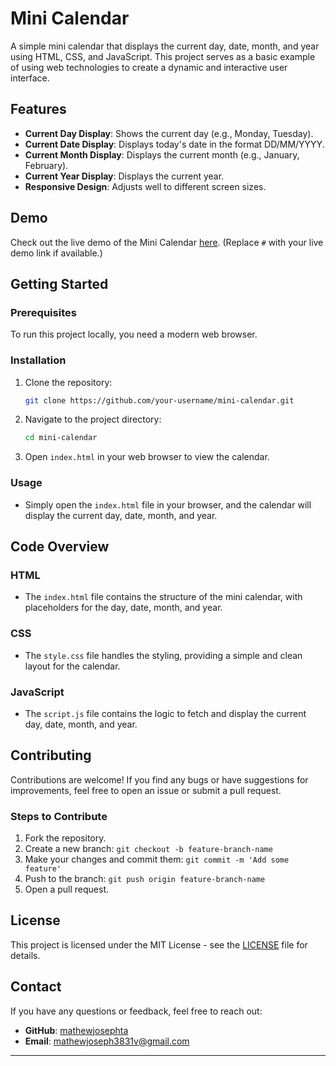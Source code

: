 # Mini Calendar

A simple mini calendar that displays the current day, date, month, and year using HTML, CSS, and JavaScript. This project serves as a basic example of using web technologies to create a dynamic and interactive user interface.

## Features

- **Current Day Display**: Shows the current day (e.g., Monday, Tuesday).
- **Current Date Display**: Displays today's date in the format DD/MM/YYYY.
- **Current Month Display**: Displays the current month (e.g., January, February).
- **Current Year Display**: Displays the current year.
- **Responsive Design**: Adjusts well to different screen sizes.

## Demo

Check out the live demo of the Mini Calendar [here](#). (Replace `#` with your live demo link if available.)

## Getting Started

### Prerequisites

To run this project locally, you need a modern web browser.

### Installation

1. Clone the repository:

   ```bash
   git clone https://github.com/your-username/mini-calendar.git
   ```

2. Navigate to the project directory:

   ```bash
   cd mini-calendar
   ```

3. Open `index.html` in your web browser to view the calendar.

### Usage

- Simply open the `index.html` file in your browser, and the calendar will display the current day, date, month, and year.

## Code Overview

### HTML

- The `index.html` file contains the structure of the mini calendar, with placeholders for the day, date, month, and year.

### CSS

- The `style.css` file handles the styling, providing a simple and clean layout for the calendar.

### JavaScript

- The `script.js` file contains the logic to fetch and display the current day, date, month, and year.

## Contributing

Contributions are welcome! If you find any bugs or have suggestions for improvements, feel free to open an issue or submit a pull request.

### Steps to Contribute

1. Fork the repository.
2. Create a new branch: `git checkout -b feature-branch-name`
3. Make your changes and commit them: `git commit -m 'Add some feature'`
4. Push to the branch: `git push origin feature-branch-name`
5. Open a pull request.

## License

This project is licensed under the MIT License - see the [LICENSE](LICENSE) file for details.

## Contact

If you have any questions or feedback, feel free to reach out:

- **GitHub**: [mathewjosephta](https://github.com/mathewjosephta)
- **Email**: mathewjoseph3831v@gmail.com

---
